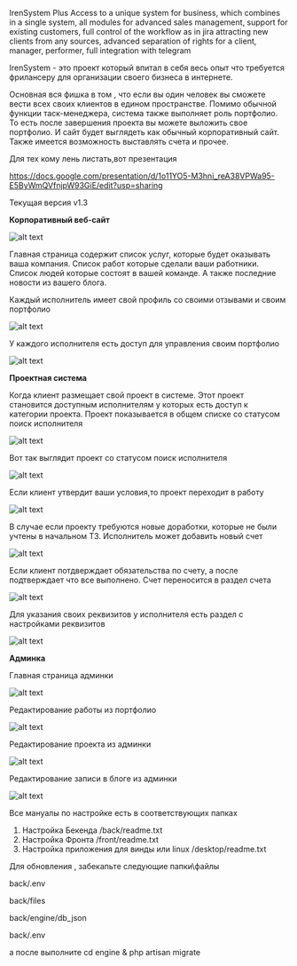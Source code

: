 IrenSystem Plus
Access to a unique system for business, which combines in a single system, all modules for advanced sales management, support for existing customers, full control of the workflow as in jira
  attracting new clients from any sources, advanced separation of rights for a client, manager, performer, full integration with telegram

IrenSystem - это проект который впитал в себя весь опыт что требуется фрилансеру для организации своего бизнеса
в интернете.

Основная вся фишка в том , что если вы один человек вы сможете вести всех своих клиентов в едином пространстве.
Помимо обычной функции таск-менеджера, система также выполняет роль портфолио. То есть после завершения проекта
вы можете выложить свое портфолио. И сайт будет выглядеть как обычный корпоративный сайт.
Также имеется возможность выставлять счета и прочее.


Для тех кому лень листать,вот презентация

https://docs.google.com/presentation/d/1o11YO5-M3hni_reA38VPWa95-E5ByWmQVfnjpW93GiE/edit?usp=sharing

Текущая версия v1.3

**Корпоративный веб-сайт**

![alt text](screenshots/site_main.png "Главная страница")

Главная страница содержит список услуг, которые будет оказывать ваша компания.
Список работ которые сделали ваши работники. Список людей которые состоят в вашей команде.
А также последние новости из вашего блога.

Каждый исполнитель имеет свой профиль со своими отзывами и своим портфолио

![alt text](screenshots/site_developer_profile.png "Профиль исполнителя")

У каждого исполнителя есть доступ для управления своим портфолио 

![alt text](screenshots/site_manage_portfolio.png "Управление своим портфолио")

**Проектная система**

Когда клиент размещает свой проект в системе. Этот проект становится доступным 
исполнителям у которых есть доступ к категории проекта. Проект показывается в общем списке со статусом поиск исполнителя

![alt text](screenshots/site_projects_list.png "Список проектов")

Вот так выглядит проект со статусом поиск исполнителя

![alt text](screenshots/site_project_freelance.png "Проект в статусе поиск исполнителя")

Если клиент утвердит ваши условия,то проект переходит в работу

![alt text](screenshots/site_project_work.png "Проект в работе")

В случае если проекту требуются новые доработки, которые не были учтены в начальном ТЗ.
Исполнитель может добавить новый счет

![alt text](screenshots/add_invoice.png "Добавление счета")

Если клиент потдверждает обязательства по счету, а после подтверждает что все выполнено.
Счет переносится в раздел счета

![alt text](screenshots/site_invoices_all.png "Список счетов")

Для указания своих реквизитов у исполнителя есть раздел с настройками реквизитов

![alt text](screenshots/site_edit_account.png "Редактирование настроек исполнителя")


**Админка**

Главная страница админки

![alt text](screenshots/admin_main.png "Админка")

Редактирование работы из портфолио

![alt text](screenshots/admin_portfolio.png "Админка")


Редактирование проекта из админки

![alt text](screenshots/admin_project.png "Админка")

Редактирование записи в блоге из админки

![alt text](screenshots/admin_edit_post.png "Админка")

Все мануалы по настройке есть в соответствующих папках
1. Настройка Бекенда /back/readme.txt
2. Настройка Фронта /front/readme.txt
3. Настройка приложения для винды или linux /desktop/readme.txt

Для обновления , забекапьте следующие папки\файлы

back/.env

back/files

back/engine/db_json

back/.env

а после выполните 
cd engine & php artisan migrate 













